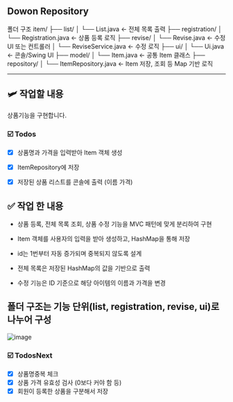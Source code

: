 ## Dowon Repository

폴더 구조
item/
├── list/
│   └── List.java             ← 전체 목록 출력
├── registration/
│   └── Registration.java     ← 상품 등록 로직
├── revise/
│   └── Revise.java           ← 수정 UI 또는 컨트롤러
│   └── ReviseService.java    ← 수정 로직
├── ui/
│   └── Ui.java               ← 콘솔/Swing UI
├── model/
│   └── Item.java             ← 공통 Item 클래스
├── repository/
│   └── ItemRepository.java   ← Item 저장, 조회 등 Map 기반 로직

---
## 🛩️ 작업할 내용
상품기능을 구현합니다.

### ☑️ Todos
- [x] 상품명과 가격을 입력받아 Item 객체 생성
 - [x] ItemRepository에 저장
- [x] 저장된 상품 리스트를 콘솔에 출력
   (이름 가격)

  
[//]: # (상품 정보 수정 )

[//]: # (삭제가능 )

## ✅ 작업 한 내용
- 상품 등록, 전체 목록 조회, 상품 수정 기능을 MVC 패턴에 맞게 분리하여 구현

- Item 객체를 사용자의 입력을 받아 생성하고, HashMap을 통해 저장

- id는 1번부터 자동 증가되며 중복되지 않도록 설계

- 전체 목록은 저장된 HashMap의 값을 기반으로 출력

- 수정 기능은 ID 기준으로 해당 아이템의 이름과 가격을 변경

폴더 구조는 기능 단위(list, registration, revise, ui)로 나누어 구성
- 

![image]()

### ☑️ TodosNext
- [x] 상품명중복 체크
 - [x] 상품 가격 유효성 검사 (0보다 커야 함 등)
- [x] 회원이 등록한 상품을 구분해서 저장
